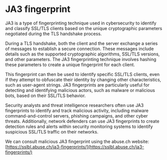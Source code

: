 # JA3 fingerprint

JA3 is a type of fingerprinting technique used in cybersecurity to identify and classify SSL/TLS clients based on the unique cryptographic parameters negotiated during the TLS handshake process.

During a TLS handshake, both the client and the server exchange a series of messages to establish a secure connection. These messages include details such as the supported cryptographic algorithms, SSL/TLS versions, and other parameters. The JA3 fingerprinting technique involves hashing these parameters to create a unique fingerprint for each client.

This fingerprint can then be used to identify specific SSL/TLS clients, even if they attempt to obfuscate their identity by changing other characteristics, such as user-agent strings. JA3 fingerprints are particularly useful for detecting and identifying malicious actors, such as malware or malicious bots, based on their SSL/TLS behavior.

Security analysts and threat intelligence researchers often use JA3 fingerprints to identify and track malicious activity, including malware command-and-control servers, phishing campaigns, and other cyber threats. Additionally, network defenders can use JA3 fingerprints to create detection rules and alerts within security monitoring systems to identify suspicious SSL/TLS traffic on their networks.



We can consult malicious JA3 fingerprint using the abuse.ch website:\
[https://sslbl.abuse.ch/ja3-fingerprints/](https://sslbl.abuse.ch/ja3-fingerprints/)
